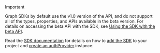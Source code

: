 <!-- markdownlint-disable MD041-->

> [!IMPORTANT]
> Graph SDKs by default use the v1.0 version of the API, and do not support all of the types, properties, and APIs available in the beta version. For details on accessing the beta API with the SDK, see [Using the SDK with the beta API](https://docs.microsoft.com/graph/sdks/use-beta).
>
> Read the [SDK documentation](https://docs.microsoft.com/graph/sdks/sdks-overview) for details on how to [add the SDK](https://docs.microsoft.com/graph/sdks/sdk-installation) to your project and [create an authProvider](https://docs.microsoft.com/graph/sdks/choose-authentication-providers) instance.
